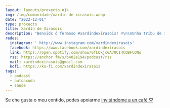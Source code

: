 ```yaml
---
layout: layouts/proxecto.njk
img: /img/comunidade/xardin-de-xirasois.webp
date: "2022-12-01"
type: proxecto
title: Xardín de Xirasois
description: "Benvidx ó fermoso #xardíndexirasois! ☺\n\nUnha tribu de ialmas reencontrándose no camiño de seguir a luz."
redes:
  instagram: ' http://www.instagram.com/xardindexirasois'
  facebook: https://www.facebook.com/xardindexirasois
  link: https://open.spotify.com/show/6fLQkjcGA70CI4COBFCONo
  rss: https://anchor.fm/s/b402e194/podcast/rss
  mail: xardindexirasois@gmail.com
  kofi: https://ko-fi.com/xardindexirasois
tags:
  - podcast
  - autoaxuda
  - saude
---
```

Se che gusta o meu contido, podes apoiarme [invitándome a un café ♡](https://ko-fi.com/xardindexirasois)